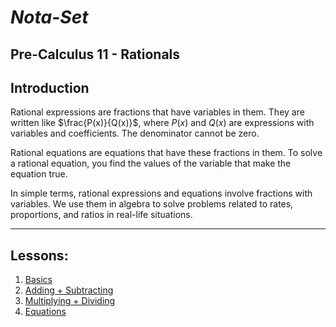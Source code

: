 # ***Nota-Set***
## Pre-Calculus 11 - Rationals
## **Introduction**

Rational expressions are fractions that have variables in them. They are written like $\frac{P(x)}{Q(x)}$, where $P(x)$ and $Q(x)$ are expressions with variables and coefficients. The denominator cannot be zero.

Rational equations are equations that have these fractions in them. To solve a rational equation, you find the values of the variable that make the equation true.

In simple terms, rational expressions and equations involve fractions with variables. We use them in algebra to solve problems related to rates, proportions, and ratios in real-life situations.

---

## **Lessons**:

1. [Basics](../Notes/PC11/Rationals/Lesson%201%20(Basics).html)
2. [Adding + Subtracting](../Notes/PC11/Rationals/Lesson%202%20(Adding%20%2B%20Subtracting).html)
3. [Multiplying + Dividing](../Notes/PC11/Rationals/Lesson%203%20(Multipling%20%2B%20Dividing).html)
4. [Equations](../Notes/PC11/Rationals/Lesson%204%20(Equations).html)